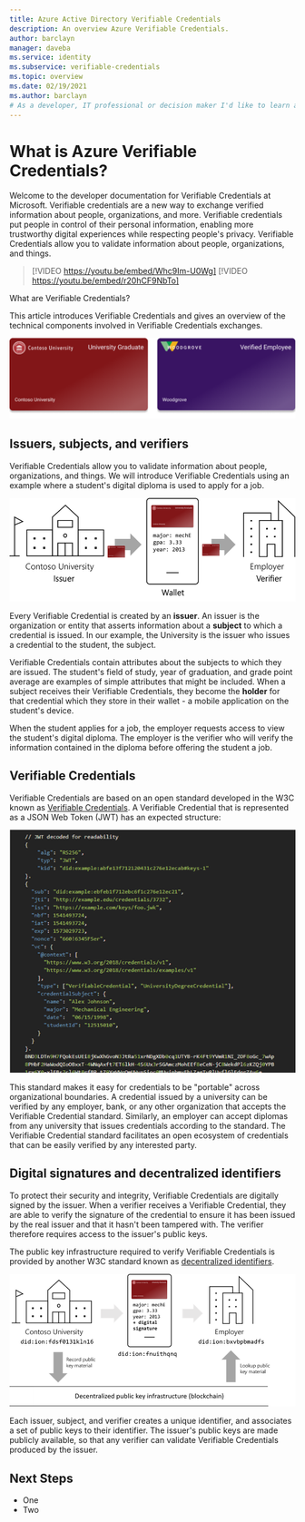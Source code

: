 ```yaml
---
title: Azure Active Directory Verifiable Credentials
description: An overview Azure Verifiable Credentials.
author: barclayn
manager: daveba
ms.service: identity
ms.subservice: verifiable-credentials
ms.topic: overview
ms.date: 02/19/2021
ms.author: barclayn
# As a developer, IT professional or decision maker I'd like to learn about options that help create solutions that allow customers to manage information about themselves
---
```


# What is Azure Verifiable Credentials?

Welcome to the developer documentation for Verifiable Credentials at Microsoft. Verifiable credentials are a new way to exchange verified information about people, organizations, and more. Verifiable credentials put people in control of their personal information, enabling more trustworthy digital experiences while respecting people's privacy.  Verifiable Credentials allow you to validate information about people, organizations, and things. 

> [!VIDEO https://youtu.be/embed/Whc9Im-U0Wg]
> [!VIDEO https://youtu.be/embed/r20hCF9NbTo]

What are Verifiable Credentials?

This article introduces Verifiable Credentials and gives an overview of the technical components involved in Verifiable Credentials exchanges.

![Example cards issued by Contoso and Woodgrove](media/verifiable-credentials-overview/cards.png)

## Issuers, subjects, and verifiers

Verifiable Credentials allow you to validate information about people, organizations, and things. We will introduce Verifiable Credentials using an example where a student's digital diploma is used to apply for a job.

![Image showing an issuer, a subject/holder and a verifier](media/verifiable-credentials-overview/ecosystem.png)

Every Verifiable Credential is created by an **issuer**. An issuer is the organization or entity that asserts information about a **subject** to which a credential is issued. In our example, the University is the issuer who issues a credential to the student, the subject.

Verifiable Credentials contain attributes about the subjects to which they are issued. The student's field of study, year of graduation, and grade point average are examples of simple attributes that might be included. When a subject receives their Verifiable Credentials, they become the **holder** for that credential which they store in their wallet - a mobile application on the student's device.

When the student applies for a job, the employer requests access to view the student's digital diploma. The employer is the verifier who will verify the information contained in the diploma before offering the student a job.

## Verifiable Credentials

Verifiable Credentials are based on an open standard developed in the W3C known as [Verifiable Credentials](https://www.w3.org/TR/vc-data-model/). A Verifiable Credential that is represented as a JSON Web Token (JWT) has an expected structure:

![Jason web token example](media/verifiable-credentials-overview/decoded-jwt.png)

This standard makes it easy for credentials to be "portable" across organizational boundaries. A credential issued by a university can be verified by any employer, bank, or any other organization that accepts the Verifiable Credential standard. Similarly, an employer can accept diplomas from any university that issues credentials according to the standard. The Verifiable Credential standard facilitates an open ecosystem of credentials that can be easily verified by any interested party.

## Digital signatures and decentralized identifiers

To protect their security and integrity, Verifiable Credentials are digitally signed by the issuer. When a verifier receives a Verifiable Credential, they are able to verify the signature of the credential to ensure it has been issued by the real issuer and that it hasn't been tampered with. The verifier therefore requires access to the issuer's public keys.

The public key infrastructure required to verify Verifiable Credentials is provided by another W3C standard known as [decentralized identifiers](https://w3c.github.io/did-core/).

![issuer, holder/subject, verifier example with the blockchain represented](media/verifiable-credentials-overview/ecosystem-detailed.png)

Each issuer, subject, and verifier creates a unique identifier, and associates a set of public keys to their identifier. The issuer's public keys are made publicly available, so that any verifier can validate Verifiable Credentials produced by the issuer.

## Next Steps

- One
- Two


